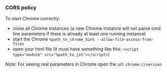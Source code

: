 ### CORS policy
To start Chrome correctly:
- close all Chrome instances
  (a new Chrome instance will not parse cmd line parameters if there is already at least one running instance)
- start the Chrome
  `%path_to_chrome_bin% --allow-file-access-from-files`
- open your html file
  (it must have something like this: `<script type="module" src="%path_to_js%"></script>`)

_Note:_
For seeing real parameters in Chrome open the url: `chrome://version`
